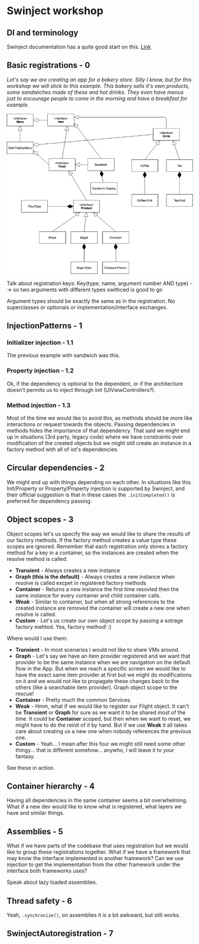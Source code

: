 # Swinject workshop

## DI and terminology

Swinject documentation has a quite good start on this. [Link](https://github.com/Swinject/Swinject/blob/master/Documentation/DIContainer.md#di-container)

## Basic registrations - 0

_Let's say we are creating an app for a bakery store. Silly I know, but for this workshop we will stick to this example. This bakery sells it's own products, some sandwiches made of these and hot drinks. They even have menus just to encourage people to come in the morning and have a breakfast for example._

![](./Bakery_0.png)

Talk about registration keys: 
	Key(type, name, argument number AND type) --> so two arguments with different types swithced is good to go
	
Argument types should be exactly the same as in the registration. No superclasses or optionals or implementation/interface exchanges.

## InjectionPatterns - 1

### Initializer injection - 1.1

The previous example with sandwich was this.

### Property injection - 1.2

Ok, if the dependency is optional to the dependent, or if the architecture doesn't permits us to inject through init (UIViewControllers?).

### Method injection - 1.3

Most of the time we would like to avoid this, as methods should be more like interactions or request towards the objects. Passing dependencies in methods hides the importance of that dependency. That said we might end up in situations (3rd party, legacy code) where we have constraints over modification of the created objects but we might still create an instance in a factory method with all of iot's dependencies.

## Circular dependencies - 2

We might end up with things depending on each other. In situations like this Init/Property or Property/Property injection is supported by Swinject, and their official suggestion is that in these cases the `.initCompleted()` is preferred for dependency passing.

## Object scopes - 3

Object scopes let's us specify the way we would like to share the results of our factory methods. If the factory method creates a value type these scopes are ignored. Remember that each registration only stores a factory method for a key in a container, so the instances are created when the resolve method is called.

- __Transient__ - Always creates a new instance
- __Graph (this is the default)__ - Always creates a new instance when resolve is called excpet in registered factory methods
- __Container__ - Returns a new instance the first time resovled then the same instance for every container and child container calls.
- __Weak__ - Similar to container, but when all strong references to the created instance are removed the container will create a new one when resolve is called.
- __Custom__ - Let's us create our own object scope by passing a sotrage factory mehtod. Yes, factory method! :)

Where would I use them:

- __Transient__ - In most scenarios I would not like to share VMs around.
- __Graph__ - Let's say we have an item provider registered and we want that provider to be the same instance when we are navigation on the default flow in the App. But when we reach a specific screen we would like to have the exact same item provider at first but we might do modifications on it and we would not like to propagate these changes back to the others (like a searchable item provider). Graph object scope to the rescue!
- __Container__ - Pretty much the common Services.
- __Weak__ - Hmm, what if we would like to register our Flight object. It can't be __Transient__ or __Graph__ for sure as we want it to be shared most of the time. It could be __Container__ scoped, but then when we want to reset, we might have to do the reinit of it by hand. But if we use __Weak__ it all takes care about creating us a new one when nobody references the previous one.
- __Custom__ - Yeah... I mean after this four we might still need some other thingy... that is different somehow... anywho, I will leave it to your fantasy.

See these in action.

## Container hierarchy - 4
Having all dependencies in the same container seems a bit overwhelming. What if a new dev would like to know what is registered, what layers we have and similar things.

## Assemblies - 5
What if we have parts of the codebase that uses registration but we would like to group these registrations together. What if we have a framework that may know the interface implemented in another framework? Can we use injection to get the implementation from the other framework under the interface both frameworks uses?


Speak about lazy loaded assemblies.

## Thread safety - 6
Yeah, `.synchronize()`, on assemblies it is a bit awkward, but still works.

## SwinjectAutoregistration - 7














